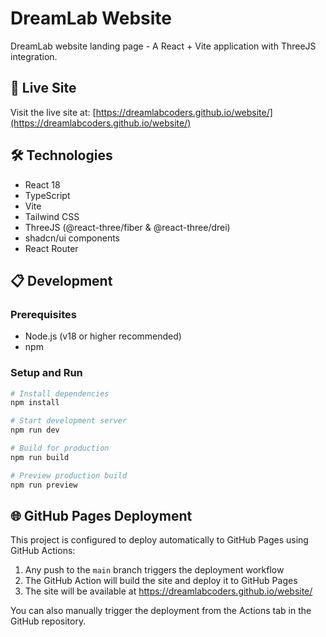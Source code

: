 # DreamLab Website

DreamLab website landing page - A React + Vite application with ThreeJS integration.

## 🚀 Live Site

Visit the live site at: [https://dreamlabcoders.github.io/website/](https://dreamlabcoders.github.io/website/)

## 🛠️ Technologies

- React 18
- TypeScript
- Vite
- Tailwind CSS
- ThreeJS (@react-three/fiber & @react-three/drei)
- shadcn/ui components
- React Router

## 📋 Development

### Prerequisites

- Node.js (v18 or higher recommended)
- npm

### Setup and Run

```bash
# Install dependencies
npm install

# Start development server
npm run dev

# Build for production
npm run build

# Preview production build
npm run preview
```

## 🌐 GitHub Pages Deployment

This project is configured to deploy automatically to GitHub Pages using GitHub Actions:

1. Any push to the `main` branch triggers the deployment workflow
2. The GitHub Action will build the site and deploy it to GitHub Pages
3. The site will be available at https://dreamlabcoders.github.io/website/

You can also manually trigger the deployment from the Actions tab in the GitHub repository.